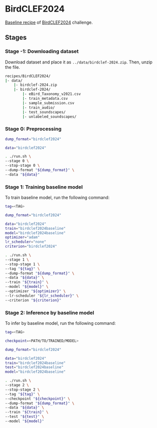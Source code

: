 # BirdCLEF2024

[Baseline recipe](https://www.kaggle.com/code/awsaf49/birdclef24-kerascv-starter-train) of [BirdCLEF2024](https://www.kaggle.com/competitions/birdclef-2024) challenge.

## Stages

### Stage -1: Downloading dataset

Download dataset and place it as `../data/birdclef-2024.zip`.
Then, unzip the file.

```sh
recipes/BirdCLEF2024/
|- data/
    |- birdclef-2024.zip
    |- birdclef-2024/
        |- eBird_Taxonomy_v2021.csv
        |- train_metadata.csv
        |- sample_submission.csv
        |- train_audio/
        |- test_soundscapes/
        |- unlabeled_soundscapes/
```

### Stage 0: Preprocessing

```sh
dump_format="birdclef2024"

data="birdclef2024"

. ./run.sh \
--stage 0 \
--stop-stage 0 \
--dump-format "${dump_format}" \
--data "${data}"
```

### Stage 1: Training baseline model

To train baseline model, run the following command:

```sh
tag=<TAG>

dump_format="birdclef2024"

data="birdclef2024"
train="birdclef2024baseline"
model="birdclef2024baseline"
optimizer="adam"
lr_scheduler="none"
criterion="birdclef2024"

. ./run.sh \
--stage 1 \
--stop-stage 1 \
--tag "${tag}" \
--dump-format "${dump_format}" \
--data "${data}" \
--train "${train}" \
--model "${model}" \
--optimizer "${optimizer}" \
--lr-scheduler "${lr_scheduler}" \
--criterion "${criterion}"
```

### Stage 2: Inference by baseline model

To infer by baseline model, run the following command:

```sh
tag=<TAG>

checkpoint=<PATH/TO/TRAINED/MODEL>

dump_format="birdclef2024"

data="birdclef2024"
train="birdclef2024baseline"
test="birdclef2024baseline"
model="birdclef2024baseline"

. ./run.sh \
--stage 2 \
--stop-stage 2 \
--tag "${tag}" \
--checkpoint "${checkpoint}" \
--dump-format "${dump_format}" \
--data "${data}" \
--train "${train}" \
--test "${test}" \
--model "${model}"
```
